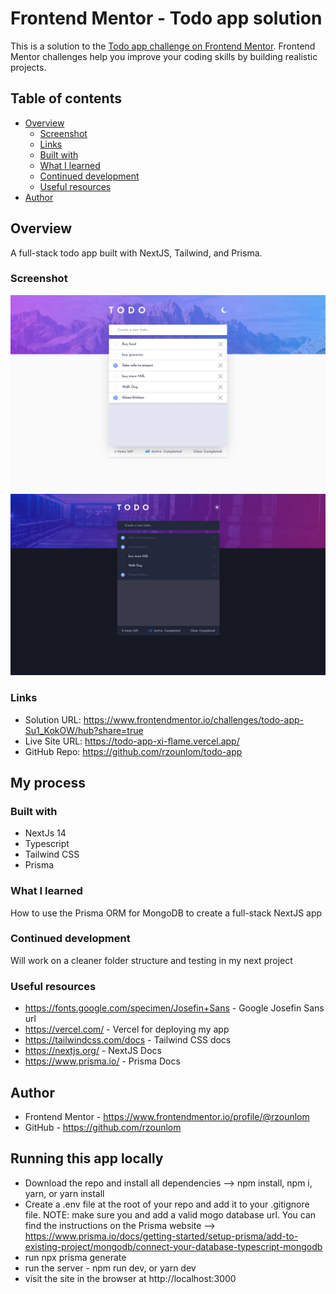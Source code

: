 # Frontend Mentor - Todo app solution

This is a solution to the [Todo app challenge on Frontend Mentor](https://www.frontendmentor.io/challenges/todo-app-Su1_KokOW). Frontend Mentor challenges help you improve your coding skills by building realistic projects.

## Table of contents

- [Overview](#overview)
  - [Screenshot](#screenshot)
  - [Links](#links)
  - [Built with](#built-with)
  - [What I learned](#what-i-learned)
  - [Continued development](#continued-development)
  - [Useful resources](#useful-resources)
- [Author](#author)

## Overview

A full-stack todo app built with NextJS, Tailwind, and Prisma.

### Screenshot

![](./public/images/todo-app-light.jpeg)
![](./public/images/todo-app-dark.jpeg)

### Links

- Solution URL: https://www.frontendmentor.io/challenges/todo-app-Su1_KokOW/hub?share=true
- Live Site URL: https://todo-app-xi-flame.vercel.app/
- GitHub Repo: https://github.com/rzounlom/todo-app

## My process

### Built with

- NextJs 14
- Typescript
- Tailwind CSS
- Prisma

### What I learned

How to use the Prisma ORM for MongoDB to create a full-stack NextJS app

### Continued development

Will work on a cleaner folder structure and testing in my next project

### Useful resources

- https://fonts.google.com/specimen/Josefin+Sans - Google Josefin Sans url
- https://vercel.com/ - Vercel for deploying my app
- https://tailwindcss.com/docs - Tailwind CSS docs
- https://nextjs.org/ - NextJS Docs
- https://www.prisma.io/ - Prisma Docs

## Author

- Frontend Mentor - https://www.frontendmentor.io/profile/@rzounlom
- GitHub - https://github.com/rzounlom

## Running this app locally

- Download the repo and install all dependencies --> npm install, npm i, yarn, or yarn install
- Create a .env file at the root of your repo and add it to your .gitignore file. NOTE: make sure you and add a valid mogo database url. You can find the instructions on the Prisma website --> https://www.prisma.io/docs/getting-started/setup-prisma/add-to-existing-project/mongodb/connect-your-database-typescript-mongodb
- run npx prisma generate
- run the server - npm run dev, or yarn dev
- visit the site in the browser at http://localhost:3000
